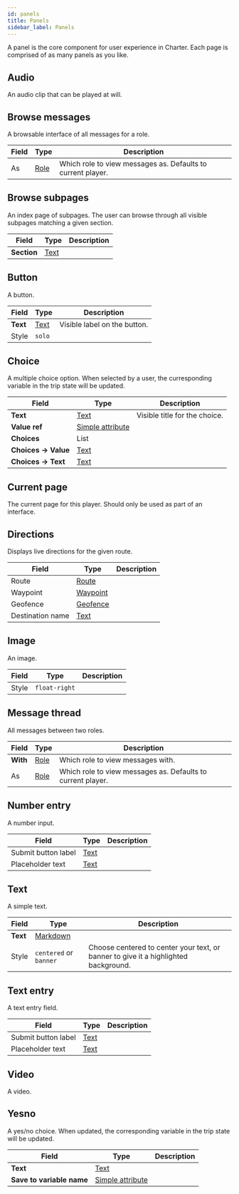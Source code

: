 ```yaml
---
id: panels
title: Panels
sidebar_label: Panels
---
```


A panel is the core component for user experience in Charter. Each page is comprised of as many panels as you like.
## Audio

An audio clip that can be played at will.




## Browse messages

A browsable interface of all messages for a role.


| Field | Type | Description |
| - | - | - |
| As | [Role](/docs/reference/resources#role) | Which role to view messages as. Defaults to current player. |


## Browse subpages

An index page of subpages. The user can browse through all visible subpages matching a given section.


| Field | Type | Description |
| - | - | - |
| **Section** | [Text](/docs/reference/fieldtypes#text) |  |


## Button

A button.


| Field | Type | Description |
| - | - | - |
| **Text** | [Text](/docs/reference/fieldtypes#text) | Visible label on the button. |
| Style | `solo` |  |


## Choice

A multiple choice option. When selected by a user, the curresponding variable in the trip state will be updated.


| Field | Type | Description |
| - | - | - |
| **Text** | [Text](/docs/reference/fieldtypes#text) | Visible title for the choice. |
| **Value ref** | [Simple attribute](/docs/reference/fieldtypes#simple-attribute) |  |
| **Choices** | List |  |
| **Choices → Value** | [Text](/docs/reference/fieldtypes#text) |  |
| **Choices → Text** | [Text](/docs/reference/fieldtypes#text) |  |


## Current page

The current page for this player. Should only be used as part of an interface.




## Directions

Displays live directions for the given route.


| Field | Type | Description |
| - | - | - |
| Route | [Route](/docs/reference/resources#route) |  |
| Waypoint | [Waypoint](/docs/reference/resources#waypoint) |  |
| Geofence | [Geofence](/docs/reference/resources#geofence) |  |
| Destination name | [Text](/docs/reference/fieldtypes#text) |  |


## Image

An image.


| Field | Type | Description |
| - | - | - |
| Style | `float-right` |  |


## Message thread

All messages between two roles.


| Field | Type | Description |
| - | - | - |
| **With** | [Role](/docs/reference/resources#role) | Which role to view messages with. |
| As | [Role](/docs/reference/resources#role) | Which role to view messages as. Defaults to current player. |


## Number entry

A number input.


| Field | Type | Description |
| - | - | - |
| Submit button label | [Text](/docs/reference/fieldtypes#text) |  |
| Placeholder text | [Text](/docs/reference/fieldtypes#text) |  |


## Text

A simple text.


| Field | Type | Description |
| - | - | - |
| **Text** | [Markdown](/docs/reference/fieldtypes#markdown) |  |
| Style | `centered` or `banner` | Choose centered to center your text, or banner to give it a highlighted background. |


## Text entry

A text entry field.


| Field | Type | Description |
| - | - | - |
| Submit button label | [Text](/docs/reference/fieldtypes#text) |  |
| Placeholder text | [Text](/docs/reference/fieldtypes#text) |  |


## Video

A video.




## Yesno

A yes/no choice. When updated, the corresponding variable in the trip state will be updated.


| Field | Type | Description |
| - | - | - |
| **Text** | [Text](/docs/reference/fieldtypes#text) |  |
| **Save to variable name** | [Simple attribute](/docs/reference/fieldtypes#simple-attribute) |  |


